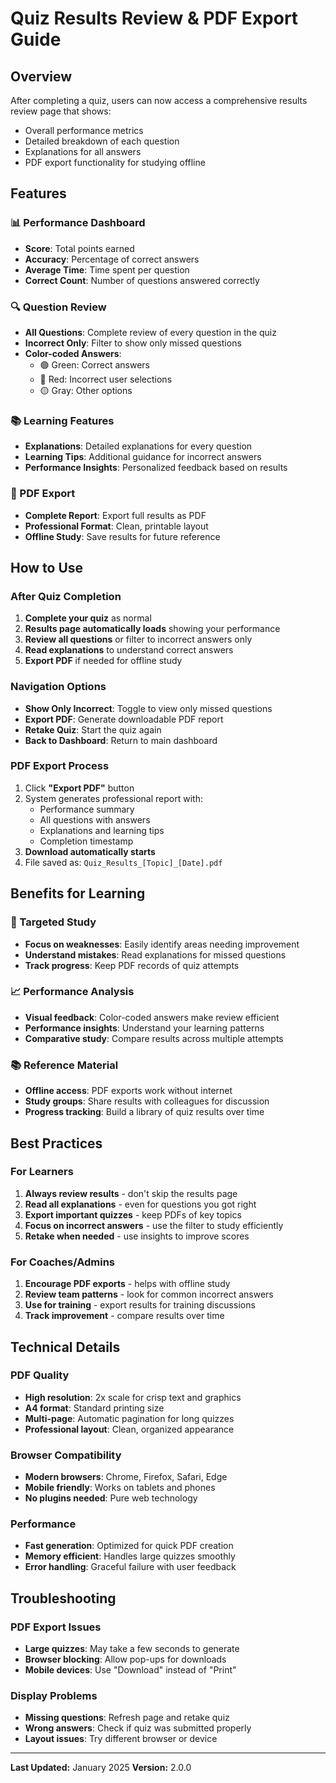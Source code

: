 # Quiz Results Review & PDF Export Guide

## Overview
After completing a quiz, users can now access a comprehensive results review page that shows:
- Overall performance metrics
- Detailed breakdown of each question
- Explanations for all answers
- PDF export functionality for studying offline

## Features

### 📊 Performance Dashboard
- **Score**: Total points earned
- **Accuracy**: Percentage of correct answers
- **Average Time**: Time spent per question
- **Correct Count**: Number of questions answered correctly

### 🔍 Question Review
- **All Questions**: Complete review of every question in the quiz
- **Incorrect Only**: Filter to show only missed questions
- **Color-coded Answers**: 
  - 🟢 Green: Correct answers
  - 🔴 Red: Incorrect user selections
  - 🟡 Gray: Other options

### 📚 Learning Features
- **Explanations**: Detailed explanations for every question
- **Learning Tips**: Additional guidance for incorrect answers
- **Performance Insights**: Personalized feedback based on results

### 📄 PDF Export
- **Complete Report**: Export full results as PDF
- **Professional Format**: Clean, printable layout
- **Offline Study**: Save results for future reference

## How to Use

### After Quiz Completion
1. **Complete your quiz** as normal
2. **Results page automatically loads** showing your performance
3. **Review all questions** or filter to incorrect answers only
4. **Read explanations** to understand correct answers
5. **Export PDF** if needed for offline study

### Navigation Options
- **Show Only Incorrect**: Toggle to view only missed questions
- **Export PDF**: Generate downloadable PDF report
- **Retake Quiz**: Start the quiz again
- **Back to Dashboard**: Return to main dashboard

### PDF Export Process
1. Click **"Export PDF"** button
2. System generates professional report with:
   - Performance summary
   - All questions with answers
   - Explanations and learning tips
   - Completion timestamp
3. **Download automatically starts**
4. File saved as: `Quiz_Results_[Topic]_[Date].pdf`

## Benefits for Learning

### 🎯 Targeted Study
- **Focus on weaknesses**: Easily identify areas needing improvement
- **Understand mistakes**: Read explanations for missed questions
- **Track progress**: Keep PDF records of quiz attempts

### 📈 Performance Analysis
- **Visual feedback**: Color-coded answers make review efficient
- **Performance insights**: Understand your learning patterns
- **Comparative study**: Compare results across multiple attempts

### 📚 Reference Material
- **Offline access**: PDF exports work without internet
- **Study groups**: Share results with colleagues for discussion
- **Progress tracking**: Build a library of quiz results over time

## Best Practices

### For Learners
1. **Always review results** - don't skip the results page
2. **Read all explanations** - even for questions you got right
3. **Export important quizzes** - keep PDFs of key topics
4. **Focus on incorrect answers** - use the filter to study efficiently
5. **Retake when needed** - use insights to improve scores

### For Coaches/Admins
1. **Encourage PDF exports** - helps with offline study
2. **Review team patterns** - look for common incorrect answers
3. **Use for training** - export results for training discussions
4. **Track improvement** - compare results over time

## Technical Details

### PDF Quality
- **High resolution**: 2x scale for crisp text and graphics
- **A4 format**: Standard printing size
- **Multi-page**: Automatic pagination for long quizzes
- **Professional layout**: Clean, organized appearance

### Browser Compatibility
- **Modern browsers**: Chrome, Firefox, Safari, Edge
- **Mobile friendly**: Works on tablets and phones
- **No plugins needed**: Pure web technology

### Performance
- **Fast generation**: Optimized for quick PDF creation
- **Memory efficient**: Handles large quizzes smoothly
- **Error handling**: Graceful failure with user feedback

## Troubleshooting

### PDF Export Issues
- **Large quizzes**: May take a few seconds to generate
- **Browser blocking**: Allow pop-ups for downloads
- **Mobile devices**: Use "Download" instead of "Print"

### Display Problems
- **Missing questions**: Refresh page and retake quiz
- **Wrong answers**: Check if quiz was submitted properly
- **Layout issues**: Try different browser or device

---

**Last Updated:** January 2025
**Version:** 2.0.0
